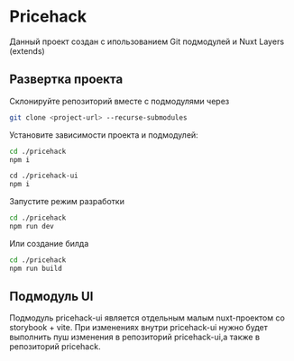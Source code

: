 # Pricehack

Данный проект создан с ипользованием Git подмодулей и Nuxt Layers (extends)

## Развертка проекта

Склонируйте репозиторий вместе с подмодулями через

```bash
git clone <project-url> --recurse-submodules
```

Установите зависимости проекта и подмодулей:

```bash
cd ./pricehack
npm i

сd ./pricehack-ui
npm i
```

Запустите режим разработки

```bash
cd ./pricehack
npm run dev

```

Или создание билда

```bash
cd ./pricehack
npm run build

```

## Подмодуль UI

Подмодуль pricehack-ui является отдельным малым nuxt-проектом со storybook + vite. При изменениях внутри pricehack-ui нужно будет выполнить пуш изменения в репозиторий pricehack-ui,а также в репозиторий pricehack.